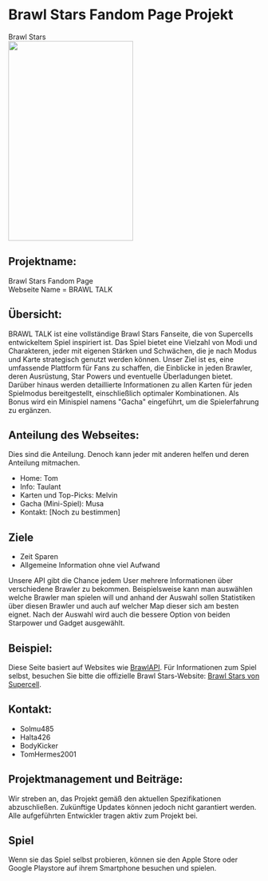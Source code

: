 # Brawl Stars Fandom Page Projekt
Brawl Stars<br>
<img src="https://m.media-amazon.com/images/M/MV5BYWRmZWQzOGYtZWEyYS00NjgwLWIwZjAtNDRkNDQzOWU1NDI3XkEyXkFqcGdeQXVyNTgyNTA4MjM@._V1_FMjpg_UX1000_.jpg" width="250" height="400">

## Projektname:
Brawl Stars Fandom Page <br>
Webseite Name = BRAWL TALK

## Übersicht:
BRAWL TALK ist eine vollständige Brawl Stars Fanseite, die von Supercells entwickeltem Spiel inspiriert ist. Das Spiel bietet eine Vielzahl von Modi und Charakteren, jeder mit eigenen Stärken und Schwächen, die je nach Modus und Karte strategisch genutzt werden können. Unser Ziel ist es, eine umfassende Plattform für Fans zu schaffen, die Einblicke in jeden Brawler, deren Ausrüstung, Star Powers und eventuelle Überladungen bietet. Darüber hinaus werden detaillierte Informationen zu allen Karten für jeden Spielmodus bereitgestellt, einschließlich optimaler Kombinationen. Als Bonus wird ein Minispiel namens "Gacha" eingeführt, um die Spielerfahrung zu ergänzen.

## Anteilung des Webseites:
Dies sind die Anteilung. Denoch kann jeder mit anderen helfen und deren Anteilung mitmachen.
- Home: Tom
- Info: Taulant
- Karten und Top-Picks: Melvin
- Gacha (Mini-Spiel): Musa
- Kontakt: [Noch zu bestimmen]

## Ziele  
- Zeit Sparen  
- Allgemeine Information ohne viel Aufwand  

Unsere API gibt die Chance jedem User mehrere Informationen über verschiedene Brawler zu bekommen. Beispielsweise kann man auswählen welche Brawler man spielen will und anhand der Auswahl sollen Statistiken über diesen Brawler und auch auf welcher Map dieser sich am besten eignet. Nach der Auswahl wird auch die bessere Option von beiden Starpower und Gadget  ausgewählt. 

## Beispiel:
Diese Seite basiert auf Websites wie [BrawlAPI](https://brawlapi.com/#/). 
Für Informationen zum Spiel selbst, besuchen Sie bitte die offizielle Brawl Stars-Website: [Brawl Stars von Supercell](https://supercell.com/en/games/brawlstars/).

## Kontakt:
- Solmu485
- Halta426
- BodyKicker
- TomHermes2001

## Projektmanagement und Beiträge:
Wir streben an, das Projekt gemäß den aktuellen Spezifikationen abzuschließen. 
Zukünftige Updates können jedoch nicht garantiert werden. Alle aufgeführten Entwickler tragen aktiv zum Projekt bei.

## Spiel
Wenn sie das Spiel selbst probieren, können sie den Apple Store oder Google Playstore auf ihrem Smartphone besuchen und spielen.
